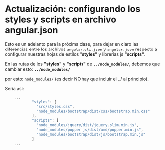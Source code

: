 # Actualización: configurando los styles y scripts en archivo angular.json

Esto es un adelanto para la próxima clase, para dejar en claro las diferencias entre los archivos ```angular.cli.json``` y ```angular.json``` respecto a configurar nuestras hojas de estilos **"styles"** y librerías js **"scripts"**.

En las rutas de los **"styles"** y **"scripts"** de  **`../node_modules/`**, debemos que cambiar esto: **`../node_modules/`**  

por esto: ```node_modules/``` (es decir NO hay que incluir el ../ al principio).

 Sería así:
```javascript
    ...
            "styles": [
              "src/styles.css",
              "node_modules/bootstrap/dist/css/bootstrap.min.css"
            ],
            "scripts": [
              "node_modules/jquery/dist/jquery.slim.min.js",
              "node_modules/popper.js/dist/umd/popper.min.js",
              "node_modules/bootstrap/dist/js/bootstrap.min.js"
            ]
    ...

```
